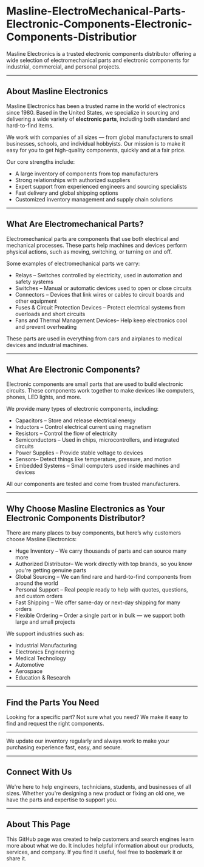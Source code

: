 # Masline-ElectroMechanical-Parts-Electronic-Components-Electronic-Components-Distributior
Masline Electronics is a trusted electronic components distributor offering a wide selection of electromechanical parts and electronic components for industrial, commercial, and personal projects.

---

##  About Masline Electronics

Masline Electronics has been a trusted name in the world of electronics since 1980. Based in the United States, we specialize in sourcing and delivering a wide variety of **electronic parts**, including both standard and hard-to-find items. 

We work with companies of all sizes — from global manufacturers to small businesses, schools, and individual hobbyists. Our mission is to make it easy for you to get high-quality components, quickly and at a fair price.

Our core strengths include:

-  A large inventory of components from top manufacturers  
-  Strong relationships with authorized suppliers  
-  Expert support from experienced engineers and sourcing specialists  
-  Fast delivery and global shipping options  
-  Customized inventory management and supply chain solutions

---

##  What Are Electromechanical Parts?

Electromechanical parts are components that use both electrical and mechanical processes. These parts help machines and devices perform physical actions, such as moving, switching, or turning on and off.

Some examples of electromechanical parts we carry:

-  Relays – Switches controlled by electricity, used in automation and safety systems  
-  Switches – Manual or automatic devices used to open or close circuits  
-  Connectors – Devices that link wires or cables to circuit boards and other equipment  
-  Fuses & Circuit Protection Devices – Protect electrical systems from overloads and short circuits  
-  Fans and Thermal Management Devices– Help keep electronics cool and prevent overheating

These parts are used in everything from cars and airplanes to medical devices and industrial machines.

---

## What Are Electronic Components?

Electronic components are small parts that are used to build electronic circuits. These components work together to make devices like computers, phones, LED lights, and more.

We provide many types of electronic components, including:

- Capacitors – Store and release electrical energy  
- Inductors – Control electrical current using magnetism  
- Resistors – Control the flow of electricity  
- Semiconductors – Used in chips, microcontrollers, and integrated circuits  
- Power Supplies – Provide stable voltage to devices  
- Sensors– Detect things like temperature, pressure, and motion  
- Embedded Systems – Small computers used inside machines and devices

All our components are tested and come from trusted manufacturers.

---

## Why Choose Masline Electronics as Your Electronic Components Distributor?

There are many places to buy components, but here’s why customers choose Masline Electronics:

- Huge Inventory – We carry thousands of parts and can source many more  
- Authorized Distributor– We work directly with top brands, so you know you're getting genuine parts  
- Global Sourcing – We can find rare and hard-to-find components from around the world  
- Personal Support – Real people ready to help with quotes, questions, and custom orders  
- Fast Shipping – We offer same-day or next-day shipping for many orders  
- Flexible Ordering – Order a single part or in bulk — we support both large and small projects

We support industries such as:

- Industrial Manufacturing  
- Electronics Engineering  
- Medical Technology  
- Automotive  
- Aerospace  
- Education & Research

---

##  Find the Parts You Need

Looking for a specific part? Not sure what you need? We make it easy to find and request the right components.


---


We update our inventory regularly and always work to make your purchasing experience fast, easy, and secure.


---

##  Connect With Us

We're here to help engineers, technicians, students, and businesses of all sizes. Whether you're designing a new product or fixing an old one, we have the parts and expertise to support you.


---

##  About This Page

This GitHub page was created to help customers and search engines learn more about what we do. It includes helpful information about our products, services, and company. If you find it useful, feel free to bookmark it or share it.

